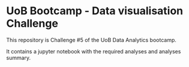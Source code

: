 # UoB Bootcamp - Data visualisation Challenge

This repository is Challenge #5 of the UoB Data Analytics bootcamp. 

It contains a jupyter notebook with the required analyses and analyses summary.
